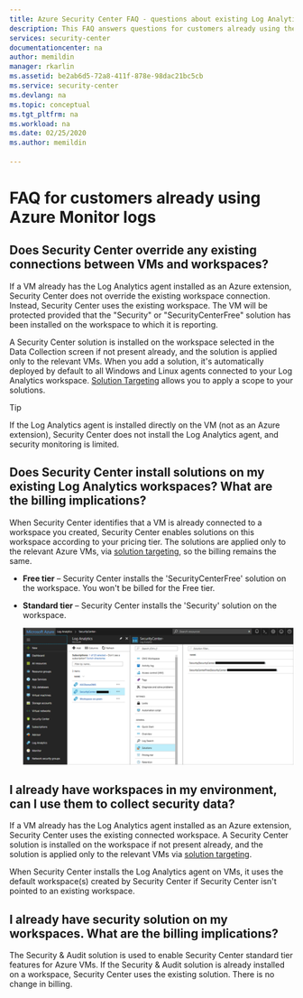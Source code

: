 ```yaml
---
title: Azure Security Center FAQ - questions about existing Log Analytics agents
description: This FAQ answers questions for customers already using the Log Analytics agent and considering Azure Security Center, a product that helps you prevent, detect, and respond to threats.
services: security-center
documentationcenter: na
author: memildin
manager: rkarlin
ms.assetid: be2ab6d5-72a8-411f-878e-98dac21bc5cb
ms.service: security-center
ms.devlang: na
ms.topic: conceptual
ms.tgt_pltfrm: na
ms.workload: na
ms.date: 02/25/2020
ms.author: memildin

---
```


# FAQ for customers already using Azure Monitor logs<a name="existingloganalyticscust"></a>

## Does Security Center override any existing connections between VMs and workspaces?

If a VM already has the Log Analytics agent installed as an Azure extension, Security Center does not override the existing workspace connection. Instead, Security Center uses the existing workspace. The VM will be protected provided that the "Security" or "SecurityCenterFree" solution has been installed on the workspace to which it is reporting. 

A Security Center solution is installed on the workspace selected in the Data Collection screen if not present already, and the solution is applied only to the relevant VMs. When you add a solution, it's automatically deployed by default to all Windows and Linux agents connected to your Log Analytics workspace. [Solution Targeting](../operations-management-suite/operations-management-suite-solution-targeting.md) allows you to apply a scope to your solutions.

> [!TIP]
> If the Log Analytics agent is installed directly on the VM (not as an Azure extension), Security Center does not install the Log Analytics agent, and security monitoring is limited.

## Does Security Center install solutions on my existing Log Analytics workspaces? What are the billing implications?
When Security Center identifies that a VM is already connected to a workspace you created, Security Center enables solutions on this workspace according to your pricing tier. The solutions are applied only to the relevant Azure VMs, via [solution targeting](../operations-management-suite/operations-management-suite-solution-targeting.md), so the billing remains the same.

- **Free tier** – Security Center installs the 'SecurityCenterFree' solution on the workspace. You won't be billed for the Free tier.
- **Standard tier** – Security Center installs the 'Security' solution on the workspace.

   ![Solutions on default workspace](./media/security-center-platform-migration-faq/solutions.png)

## I already have workspaces in my environment, can I use them to collect security data?
If a VM already has the Log Analytics agent installed as an Azure extension, Security Center uses the existing connected workspace. A Security Center solution is installed on the workspace if not present already, and the solution is applied only to the relevant VMs via [solution targeting](../operations-management-suite/operations-management-suite-solution-targeting.md).

When Security Center installs the Log Analytics agent on VMs, it uses the default workspace(s) created by Security Center if Security Center isn't pointed to an existing workspace.

## I already have security solution on my workspaces. What are the billing implications?
The Security & Audit solution is used to enable Security Center standard tier features for Azure VMs. If the Security & Audit solution is already installed on a workspace, Security Center uses the existing solution. There is no change in billing.

